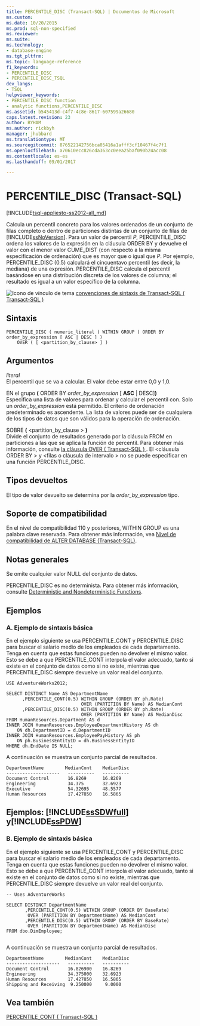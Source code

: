 ```yaml
---
title: PERCENTILE_DISC (Transact-SQL) | Documentos de Microsoft
ms.custom: 
ms.date: 10/20/2015
ms.prod: sql-non-specified
ms.reviewer: 
ms.suite: 
ms.technology:
- database-engine
ms.tgt_pltfrm: 
ms.topic: language-reference
f1_keywords:
- PERCENTILE_DISC
- PERCENTILE_DISC_TSQL
dev_langs:
- TSQL
helpviewer_keywords:
- PERCENTILE_DISC function
- analytic functions,PERCENTILE_DISC
ms.assetid: b545413d-c4f7-4c8e-8617-607599a26680
caps.latest.revision: 23
author: BYHAM
ms.author: rickbyh
manager: jhubbard
ms.translationtype: MT
ms.sourcegitcommit: 876522142756bca05416a1afff3cf10467f4c7f1
ms.openlocfilehash: a70610ecc826cda363cc0eea25baf090b24acc08
ms.contentlocale: es-es
ms.lasthandoff: 09/01/2017

---
```

# <a name="percentiledisc-transact-sql"></a>PERCENTILE_DISC (Transact-SQL)
[!INCLUDE[tsql-appliesto-ss2012-all_md](../../includes/tsql-appliesto-ss2012-all-md.md)]

  Calcula un percentil concreto para los valores ordenados de un conjunto de filas completo o dentro de particiones distintas de un conjunto de filas de [!INCLUDE[ssNoVersion](../../includes/ssnoversion-md.md)]. Para un valor de percentil *P*, PERCENTILE_DISC ordena los valores de la expresión en la cláusula ORDER BY y devuelve el valor con el menor valor CUME_DIST (con respecto a la misma especificación de ordenación) que es mayor que o igual que *P*. Por ejemplo, PERCENTILE_DISC (0.5) calculará el cincuentavo percentil (es decir, la mediana) de una expresión. PERCENTILE_DISC calcula el percentil basándose en una distribución discreta de los valores de columna; el resultado es igual a un valor específico de la columna.  
  
 ![Icono de vínculo de tema](../../database-engine/configure-windows/media/topic-link.gif "icono de vínculo de tema") [convenciones de sintaxis de Transact-SQL &#40; Transact-SQL &#41;](../../t-sql/language-elements/transact-sql-syntax-conventions-transact-sql.md)  
  
## <a name="syntax"></a>Sintaxis  
  
```  
PERCENTILE_DISC ( numeric_literal ) WITHIN GROUP ( ORDER BY order_by_expression [ ASC | DESC ] )  
    OVER ( [ <partition_by_clause> ] )  
```  
  
## <a name="arguments"></a>Argumentos  
 *literal*  
 El percentil que se va a calcular. El valor debe estar entre 0,0 y 1,0.  
  
 EN el grupo **(** ORDER BY *order_by_expression* [ **ASC** | DESC]**)**  
 Especifica una lista de valores para ordenar y calcular el percentil con. Solo un *order_by_expression* está permitido. El criterio de ordenación predeterminado es ascendente. La lista de valores puede ser de cualquiera de los tipos de datos que son válidos para la operación de ordenación.  
  
 SOBRE **(** \<partition_by_clause > **)**  
 Divide el conjunto de resultados generado por la cláusula FROM en particiones a las que se aplica la función de percentil. Para obtener más información, consulte [la cláusula OVER &#40; Transact-SQL &#41; ](../../t-sql/queries/select-over-clause-transact-sql.md). El \<cláusula ORDER BY > y \<filas o cláusula de intervalo > no se puede especificar en una función PERCENTILE_DISC.  
  
## <a name="return-types"></a>Tipos devueltos  
 El tipo de valor devuelto se determina por la *order_by_expression* tipo.  
  
## <a name="compatibility-support"></a>Soporte de compatibilidad  
 En el nivel de compatibilidad 110 y posteriores, WITHIN GROUP es una palabra clave reservada. Para obtener más información, vea [Nivel de compatibilidad de ALTER DATABASE &#40;Transact-SQL&#41;](../../t-sql/statements/alter-database-transact-sql-compatibility-level.md).  
  
## <a name="general-remarks"></a>Notas generales  
 Se omite cualquier valor NULL del conjunto de datos.  
  
 PERCENTILE_DISC es no determinista. Para obtener más información, consulte [Deterministic and Nondeterministic Functions](../../relational-databases/user-defined-functions/deterministic-and-nondeterministic-functions.md).  
  
## <a name="examples"></a>Ejemplos  
  
### <a name="a-basic-syntax-example"></a>A. Ejemplo de sintaxis básica  
 En el ejemplo siguiente se usa PERCENTILE_CONT y PERCENTILE_DISC para buscar el salario medio de los empleados de cada departamento. Tenga en cuenta que estas funciones pueden no devolver el mismo valor. Esto se debe a que PERCENTILE_CONT interpola el valor adecuado, tanto si existe en el conjunto de datos como si no existe, mientras que PERCENTILE_DISC siempre devuelve un valor real del conjunto.  
  
```  
USE AdventureWorks2012;  
  
SELECT DISTINCT Name AS DepartmentName  
      ,PERCENTILE_CONT(0.5) WITHIN GROUP (ORDER BY ph.Rate)   
                            OVER (PARTITION BY Name) AS MedianCont  
      ,PERCENTILE_DISC(0.5) WITHIN GROUP (ORDER BY ph.Rate)   
                            OVER (PARTITION BY Name) AS MedianDisc  
FROM HumanResources.Department AS d  
INNER JOIN HumanResources.EmployeeDepartmentHistory AS dh   
    ON dh.DepartmentID = d.DepartmentID  
INNER JOIN HumanResources.EmployeePayHistory AS ph  
    ON ph.BusinessEntityID = dh.BusinessEntityID  
WHERE dh.EndDate IS NULL;  
```  
  
 A continuación se muestra un conjunto parcial de resultados.  
  
 ```
DepartmentName        MedianCont    MedianDisc
--------------------   ----------   ----------
Document Control       16.8269      16.8269
Engineering            34.375       32.6923
Executive              54.32695     48.5577
Human Resources        17.427850    16.5865
```
  
## <a name="examples-includesssdwfullincludessssdwfull-mdmd-and-includesspdwincludessspdw-mdmd"></a>Ejemplos: [!INCLUDE[ssSDWfull](../../includes/sssdwfull-md.md)] y[!INCLUDE[ssPDW](../../includes/sspdw-md.md)]  
  
### <a name="b-basic-syntax-example"></a>B. Ejemplo de sintaxis básica  
 En el ejemplo siguiente se usa PERCENTILE_CONT y PERCENTILE_DISC para buscar el salario medio de los empleados de cada departamento. Tenga en cuenta que estas funciones pueden no devolver el mismo valor. Esto se debe a que PERCENTILE_CONT interpola el valor adecuado, tanto si existe en el conjunto de datos como si no existe, mientras que PERCENTILE_DISC siempre devuelve un valor real del conjunto.  
  
```  
-- Uses AdventureWorks  
  
SELECT DISTINCT DepartmentName  
       ,PERCENTILE_CONT(0.5) WITHIN GROUP (ORDER BY BaseRate)  
        OVER (PARTITION BY DepartmentName) AS MedianCont  
       ,PERCENTILE_DISC(0.5) WITHIN GROUP (ORDER BY BaseRate)  
        OVER (PARTITION BY DepartmentName) AS MedianDisc  
FROM dbo.DimEmployee;  
  
```  
  
 A continuación se muestra un conjunto parcial de resultados.  
  
 ```
DepartmentName        MedianCont    MedianDisc  
--------------------   ----------   ----------  
Document Control       16.826900    16.8269  
Engineering            34.375000    32.6923  
Human Resources        17.427850    16.5865  
Shipping and Receiving  9.250000     9.0000
```  
  
## <a name="see-also"></a>Vea también  
 [PERCENTILE_CONT &#40; Transact-SQL &#41;](../../t-sql/functions/percentile-cont-transact-sql.md)  
  
  



